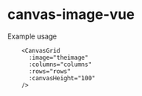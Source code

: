 # canvas-image-vue

Example usage
```
    <CanvasGrid
      :image="theimage"
      :columns="columns"
      :rows="rows"
      :canvasHeight="100"
    />
```
